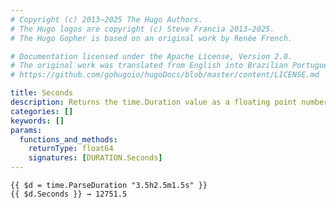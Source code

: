 ```yaml
---
# Copyright (c) 2013–2025 The Hugo Authors.
# The Hugo logos are copyright (c) Steve Francia 2013–2025.
# The Hugo Gopher is based on an original work by Renée French.

# Documentation licensed under the Apache License, Version 2.0.
# The original work was translated from English into Brazilian Portuguese.
# https://github.com/gohugoio/hugoDocs/blob/master/content/LICENSE.md

title: Seconds
description: Returns the time.Duration value as a floating point number of seconds.
categories: []
keywords: []
params:
  functions_and_methods:
    returnType: float64
    signatures: [DURATION.Seconds]
---
```


```go-html-template
{{ $d = time.ParseDuration "3.5h2.5m1.5s" }}
{{ $d.Seconds }} → 12751.5
```

